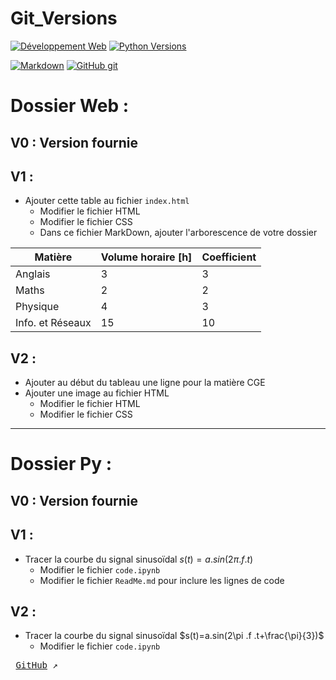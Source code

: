 # Git_Versions


[![Développement Web](https://img.shields.io/badge/HTML-CSS-yellow)](https://www.w3.org/)
[![Python Versions](https://img.shields.io/badge/Python-3-blue)](https://www.python.org/)

[![Markdown](https://img.shields.io/badge/M%20⬇-191970)](https://www.carnus.fr/)
[![GitHub git](https://img.shields.io/badge/GitHub-git-fd5800)](https://www.carnus.fr/)

# Dossier Web :
## V0 : Version fournie
## V1 :
- Ajouter cette table au fichier `index.html`
  - Modifier le fichier HTML
  - Modifier le fichier CSS
  - Dans ce fichier MarkDown, ajouter l'arborescence de votre dossier

| Matière | Volume horaire [h] | Coefficient |
|--|--|--|
| Anglais | 3 | 3 |
| Maths | 2 | 2 |
| Physique | 4 | 3 |
| Info. et Réseaux | 15 | 10 |

## V2 :
- Ajouter au début du tableau une ligne pour la matière CGE
- Ajouter une image au fichier HTML
  - Modifier le fichier HTML
  - Modifier le fichier CSS

---

# Dossier Py :
## V0 : Version fournie
## V1 :
- Tracer la courbe du signal sinusoïdal $s(t)=a.sin(2\pi .f .t)$
  - Modifier le fichier `code.ipynb`
  - Modifier le fichier `ReadMe.md` pour inclure les lignes de code

## V2 :
- Tracer la courbe du signal sinusoïdal $s(t)=a.sin(2\pi .f .t+\frac{\pi}{3})$
  - Modifier le fichier `code.ipynb`

<kbd> [GitHub](https://github.com/boudjelaba) ↗️ </kbd>

